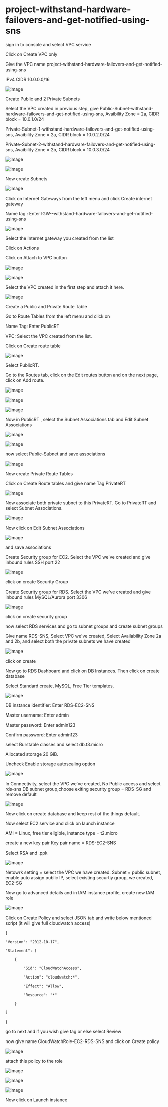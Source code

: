 # project-withstand-hardware-failovers-and-get-notified-using-sns

sign in to console and select VPC service

Click on Create VPC only

Give the VPC name project-withstand-hardware-failovers-and-get-notified-using-sns 

IPv4 CIDR 10.0.0.0/16 

![image](https://user-images.githubusercontent.com/109040029/199369049-122908be-096c-4cda-886b-7b7e86a4f71e.png)

Create Public and 2 Private Subnets

Select the VPC created in previous step, give Public-Subnet-withstand-hardware-failovers-and-get-notified-using-sns, Avaibility Zone = 2a, CIDR block = 10.0.1.0/24

Private-Subnet-1-withstand-hardware-failovers-and-get-notified-using-sns, Avaibility Zone = 2a, CIDR block = 10.0.2.0/24

Private-Subnet-2-withstand-hardware-failovers-and-get-notified-using-sns, Avaibility Zone = 2b, CIDR block = 10.0.3.0/24

![image](https://user-images.githubusercontent.com/109040029/199369895-af2c8531-8cb2-422a-ace5-d4c73e3b3858.png)

![image](https://user-images.githubusercontent.com/109040029/199370036-37ff5ab0-5a41-4f11-98f3-5e63762c404d.png)

Now create Subnets

![image](https://user-images.githubusercontent.com/109040029/199370189-f9dde7a8-6896-4891-a59e-139612214081.png)

Click on Internet Gateways from the left menu and click Create internet gateway

Name tag : Enter IGW--withstand-hardware-failovers-and-get-notified-using-sns

![image](https://user-images.githubusercontent.com/109040029/199370675-02de18d6-f493-400f-8b87-1d1e2ab66189.png)

Select the Internet gateway you created from the list

Click on Actions

Click on Attach to VPC button

![image](https://user-images.githubusercontent.com/109040029/199370906-0ac39f30-369f-4f08-83ad-5851cd3b2715.png)

![image](https://user-images.githubusercontent.com/109040029/199370968-d2b84658-4558-43fe-bfed-207ffd285a8f.png)

Select the VPC created in the first step and attach it here.

![image](https://user-images.githubusercontent.com/109040029/199371104-34264f45-f74b-4e83-acb6-d0c1400b53e5.png)

Create a Public and Private Route Table

Go to Route Tables from the left menu and click on 

Name Tag: Enter PublicRT

VPC: Select the VPC created from the list.

Click on Create route table

![image](https://user-images.githubusercontent.com/109040029/199371761-1a7cebf1-e7f0-4dbf-a98f-acf2de9aba95.png)

Select PublicRT.

Go to the Routes tab, click on the Edit routes button and on the next page, click on Add route.

![image](https://user-images.githubusercontent.com/109040029/199371891-fd051486-4d3f-4252-8613-b8243e80d2dd.png)

![image](https://user-images.githubusercontent.com/109040029/199372095-2c466082-ed25-4fac-ac33-25b78a91c177.png)

![image](https://user-images.githubusercontent.com/109040029/199372199-c13daa0a-2f94-42b0-add9-df6bcc4038fa.png)

Now in PublicRT , select the Subnet Associations tab and Edit Subnet Associations

![image](https://user-images.githubusercontent.com/109040029/199372382-3911e2b4-877d-472a-a8b2-27be0edcaf8c.png)

![image](https://user-images.githubusercontent.com/109040029/199372725-e4411821-d073-4bd4-acb2-c455a3fb907f.png)

now select Public-Subnet and save associations

![image](https://user-images.githubusercontent.com/109040029/199372828-dfc6e54e-2e7e-42da-bc18-9748b3de7bb8.png)

Now create Private Route Tables

Click on Create Route tables and give name Tag PrivateRT

![image](https://user-images.githubusercontent.com/109040029/199373129-9f670004-df71-402b-a013-fb024393eeac.png)

Now associate both private subnet to this PrivateRT. Go to PrivateRT and select Subnet Associations. 

![image](https://user-images.githubusercontent.com/109040029/199373229-cd670bb8-16b3-44cd-9141-6d5bcba3b2bf.png)

Now click on Edit Subnet Associations

![image](https://user-images.githubusercontent.com/109040029/199373506-989de370-82f7-4538-b7dc-87e9b8b7a4fc.png)

and save associations

Create Security group for EC2. Select the VPC we've created and give inbound rules SSH port 22

![image](https://user-images.githubusercontent.com/109040029/199374343-4ac7cc55-c389-4ed7-b007-4a9ec6299b06.png)

click on create Security Group

Create Security group for RDS. Select the VPC we've created and give inbound rules MySQL/Aurora port 3306

![image](https://user-images.githubusercontent.com/109040029/199374483-d1e624b0-b698-4da7-a4c2-61e72f4c6e80.png)

click on create security group

now select RDS services and go to subnet groups and create subnet groups

Give name RDS-SNS, Select VPC we've created, Select Availability Zone 2a and 2b, and select both the private subnets we have created

![image](https://user-images.githubusercontent.com/109040029/199375307-2feb9819-cc80-4ef6-8aa7-a4923c54ae9b.png)

click on create

Now go to RDS Dashboard and click on DB Instances. Then click on create database

Select Standard create, MySQL, Free Tier templates, 

![image](https://user-images.githubusercontent.com/109040029/199377772-ddfdfdc9-70d0-4ef8-9132-ec8487e2b559.png)

DB instance identifier: Enter RDS-EC2-SNS

Master username: Enter admin

Master password: Enter admin123

Confirm password: Enter admin123

select Burstable classes and select db.t3.micro

Allocated storage 20 GiB.

Uncheck Enable storage autoscaling option

![image](https://user-images.githubusercontent.com/109040029/199377912-6a0a791a-1b93-4c3c-bee9-7fc289b1746c.png)

In Connectivity, select the VPC we've created, No Public access and select rds-sns DB subnet group,choose exiting security group = RDS-SG and remove default

![image](https://user-images.githubusercontent.com/109040029/199378060-9e1de09a-272c-49b1-b7a0-73c58cb0f7df.png)

Now click on create database and keep rest of the things default.

Now select EC2 service and click on launch instance

AMI = Linux, free tier eligible, instance type = t2.micro

create a new key pair Key pair name = RDS-EC2-SNS 

Select RSA and .ppk

![image](https://user-images.githubusercontent.com/109040029/199379490-4fb7517a-2858-4ca3-aa51-6548624217a0.png)

Netowrk setting = select the VPC we have created. Subnet = public subnet, enable auto assign public IP, select existing securtiy group, we created, EC2-SG

Now go to advanced details and in IAM instance profile, create new IAM role

![image](https://user-images.githubusercontent.com/109040029/199380093-d3d3e225-c87d-4056-be5d-ea732b57ee1a.png)

Click on Create Policy and  select JSON tab and write below mentioned script (it will give full cloudwatch access)

{

    "Version": "2012-10-17",
    
    "Statement": [
    
        {
        
            "Sid": "CloudWatchAccess",
            
            "Action": "cloudwatch:*",
            
            "Effect": "Allow",
            
            "Resource": "*"
            
        }
        
    ]
    
}

go to next and if you wish give tag or else select Review

now give name  CloudWatchRole-EC2-RDS-SNS and click on Create policy

![image](https://user-images.githubusercontent.com/109040029/199382271-af9d1fe4-1c39-4fde-95c9-25ca9943c462.png)

attach this policy to the role

![image](https://user-images.githubusercontent.com/109040029/199627366-b1a879fd-1aa3-4185-b6d4-c6ea4a059e51.png)

![image](https://user-images.githubusercontent.com/109040029/199627416-c218df58-5d87-4a90-b03f-ca03d20a86b7.png)

![image](https://user-images.githubusercontent.com/109040029/199627497-b6f88e82-f624-4e66-a636-5b66b25d2565.png)

Now click on Launch instance 










